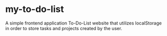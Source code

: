 # my-to-do-list
A simple frontend application To-Do-List website that utilizes localStorage in order to store tasks and projects created by the user.
